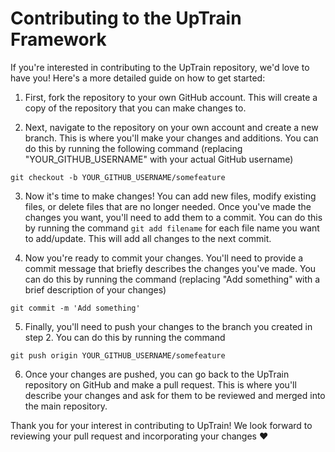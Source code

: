 # Contributing to the UpTrain Framework


If you're interested in contributing to the UpTrain repository, we'd love to have you! Here's a more detailed guide on how to get started:

1. First, fork the repository to your own GitHub account. This will create a copy of the repository that you can make changes to.

2. Next, navigate to the repository on your own account and create a new branch. This is where you'll make your changes and additions. You can do this by running the following command (replacing "YOUR_GITHUB_USERNAME" with your actual GitHub username)
```console
git checkout -b YOUR_GITHUB_USERNAME/somefeature
```

3. Now it's time to make changes! You can add new files, modify existing files, or delete files that are no longer needed. Once you've made the changes you want, you'll need to add them to a commit. You can do this by running the command `git add filename` for each file name you want to add/update. This will add all changes to the next commit.

4. Now you're ready to commit your changes. You'll need to provide a commit message that briefly describes the changes you've made. You can do this by running the command (replacing "Add something" with a brief description of your changes)
```console
git commit -m 'Add something'
```

5. Finally, you'll need to push your changes to the branch you created in step 2. You can do this by running the command 
```console
git push origin YOUR_GITHUB_USERNAME/somefeature
```

6. Once your changes are pushed, you can go back to the UpTrain repository on GitHub and make a pull request. This is where you'll describe your changes and ask for them to be reviewed and merged into the main repository.

Thank you for your interest in contributing to UpTrain! We look forward to reviewing your pull request and incorporating your changes ❤️





